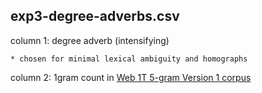 ## exp3-degree-adverbs.csv

column 1: degree adverb (intensifying)

	* chosen for minimal lexical ambiguity and homographs

column 2: 1gram count in [Web 1T 5-gram Version 1 corpus](https://catalog.ldc.upenn.edu/LDC2006T13)